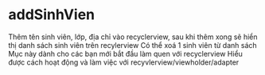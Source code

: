 # addSinhVien
Thêm tên sinh viên, lớp, địa chỉ vào recyclerview, sau khi thêm xong sẽ hiển thị danh sách sinh viên trên recylerview
Có thể xoá 1 sinh viên từ danh sách
Mục này dành cho các bạn mới bắt đầu làm quen với recyclerview
Hiểu được cách hoạt động và làm việc với recyvlerview/viewholder/adapter
